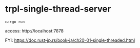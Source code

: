 # trpl-single-thread-server

```
cargo run
```

access: http://localhost:7878

FYI: https://doc.rust-jp.rs/book-ja/ch20-01-single-threaded.html
